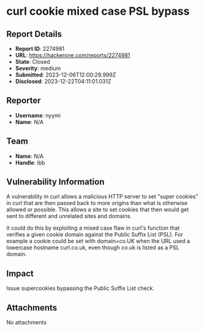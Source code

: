 # curl cookie mixed case PSL bypass

## Report Details
- **Report ID**: 2274981
- **URL**: https://hackerone.com/reports/2274981
- **State**: Closed
- **Severity**: medium
- **Submitted**: 2023-12-06T12:00:29.999Z
- **Disclosed**: 2023-12-22T04:11:01.031Z

## Reporter
- **Username**: nyymi
- **Name**: N/A

## Team
- **Name**: N/A
- **Handle**: ibb

## Vulnerability Information
A vulnerability in curl allows a malicious HTTP server to set "super cookies" in curl that are then passed back to more origins than what is otherwise allowed or possible. This allows a site to set cookies that then would get sent to different and unrelated sites and domains.

It could do this by exploiting a mixed case flaw in curl's function that verifies a given cookie domain against the Public Suffix List (PSL). For example a cookie could be set with domain=co.UK when the URL used a lowercase hostname curl.co.uk, even though co.uk is listed as a PSL domain.

## Impact

Issue supercookies bypassing the Public Suffix List check.

## Attachments
No attachments
